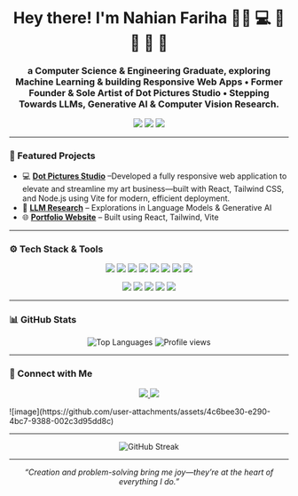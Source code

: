 <h1 align="center">Hey there! I'm Nahian Fariha 👩‍🎓 💻 🔬 🎨 🐍  🌱</h1>
<h3 align="center"> a Computer Science & Engineering Graduate, exploring Machine Learning  & building Responsive Web Apps • Former Founder & Sole Artist of Dot Pictures Studio • Stepping Towards LLMs, Generative AI & Computer Vision Research. </h3>

<p align="center">
  <img src="https://img.shields.io/badge/Machine%20Learning-43B581?style=for-the-badge&logo=scikit-learn&logoColor=white" />
  <img src="https://img.shields.io/badge/Generative%20AI-7FDBFF?style=for-the-badge&logo=openai&logoColor=white" />
  <img src="https://img.shields.io/badge/Computer%20Vision-6495ED?style=for-the-badge&logo=opencv&logoColor=white" />
</p>

---

### 💼 Featured Projects

- 💻 [**Dot Pictures Studio**](nahianfariha/github.io/dotpicturesstudio) –Developed a fully responsive web application to elevate and streamline my art business—built with React, Tailwind CSS, and Node.js using Vite for modern, efficient deployment.
- 🤖 [**LLM Research**](https://github.com/nahianfariha/llm-research) – Explorations in Language Models & Generative AI  
- 🌐 [**Portfolio Website**](https://nahianfariha.github.io) – Built using React, Tailwind, Vite  


---

### ⚙️ Tech Stack & Tools

<p align="center">
  <!-- Web & Programming Languages -->
  <img src="https://img.shields.io/badge/Python-3776AB?style=flat&logo=python&logoColor=white" />
  <img src="https://img.shields.io/badge/C++-00599C?style=flat&logo=c%2B%2B&logoColor=white" />
  <img src="https://img.shields.io/badge/JavaScript-F7DF1E?style=flat&logo=javascript&logoColor=black" />
  <img src="https://img.shields.io/badge/React-61DAFB?style=flat&logo=react&logoColor=black" />
  <img src="https://img.shields.io/badge/TailwindCSS-38BDF8?style=flat&logo=tailwind-css&logoColor=white" />
  <img src="https://img.shields.io/badge/Vite-646CFF?style=flat&logo=vite&logoColor=white" />
  <img src="https://img.shields.io/badge/Node.js-339933?style=flat&logo=node.js&logoColor=white" />
  <img src="https://img.shields.io/badge/Bootstrap-7952B3?style=flat&logo=bootstrap&logoColor=white" />
</p>

<p align="center">
  <!-- Machine Learning & Data -->
  <img src="https://img.shields.io/badge/TensorFlow-FF6F00?style=flat&logo=tensorflow&logoColor=white" />
  <img src="https://img.shields.io/badge/PyTorch-EE4C2C?style=flat&logo=pytorch&logoColor=white" />
  <img src="https://img.shields.io/badge/Scikit--Learn-F7931E?style=flat&logo=scikit-learn&logoColor=white" />
  <img src="https://img.shields.io/badge/Pandas-150458?style=flat&logo=pandas&logoColor=white" />
  <img src="https://img.shields.io/badge/OpenCV-5C3EE8?style=flat&logo=opencv&logoColor=white" />
</p>

---

### 📊 GitHub Stats

<p align="center">
  <img src="https://github-readme-stats.vercel.app/api/top-langs/?username=nahianfariha&layout=compact&theme=graywhite" alt="Top Languages" />
  <img src="https://komarev.com/ghpvc/?username=nahianfariha&label=Profile%20views&color=7FDBFF&style=flat" alt="Profile views" />
</p>

---

### 🔗 Connect with Me

<p align="center">
  <a href="https://www.linkedin.com/in/nahian-fariha/" target="_blank">
    <img src="https://img.shields.io/badge/LinkedIn-0077B5?style=flat&logo=linkedin&logoColor=white" />
  </a>
  <a href="mailto:nahianfariha.work@gmail.com">
    <img src="https://img.shields.io/badge/Gmail-D14836?style=flat&logo=gmail&logoColor=white" />
  </a>
</p>
![image](https://github.com/user-attachments/assets/4c6bee30-e290-4bc7-9388-002c3d95dd8c)

---

<p align="center">
  <img src="https://github-readme-streak-stats.herokuapp.com/?user=nahianfariha&theme=default" alt="GitHub Streak" />
</p>

---

<p align="center">
  <em>“Creation and problem-solving bring me joy—they’re at the heart of everything I do.”</em>
</p>

